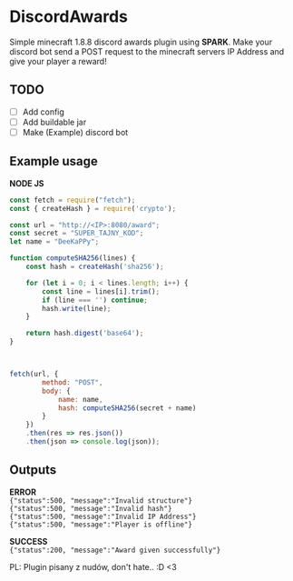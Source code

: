 # DiscordAwards
Simple minecraft 1.8.8 discord awards plugin using **SPARK**.
Make your discord bot send a POST request to the minecraft servers IP Address and give your player a reward!

## TODO
- [ ] Add config
- [ ] Add buildable jar
- [ ] Make (Example) discord bot
## Example usage

**NODE JS**
```javascript
const fetch = require("fetch");
const { createHash } = require('crypto');

const url = "http://<IP>:8080/award";
const secret = "SUPER_TAJNY_KOD";
let name = "DeeKaPPy";

function computeSHA256(lines) {
    const hash = createHash('sha256');

    for (let i = 0; i < lines.length; i++) {
        const line = lines[i].trim(); 
        if (line === '') continue; 
        hash.write(line); 
    }

    return hash.digest('base64');
}



fetch(url, {
        method: "POST",
        body: {
            name: name,
            hash: computeSHA256(secret + name)
        }
    })
    .then(res => res.json())
    .then(json => console.log(json));
```

## Outputs

**ERROR** \
```{"status":500, "message":"Invalid structure"}``` \
```{"status":500, "message":"Invalid hash"}``` \
```{"status":500, "message":"Invalid IP Address"}``` \
```{"status":500, "message":"Player is offline"}``` 

**SUCCESS** \
```{"status":200, "message":"Award given successfully"}```


PL: Plugin pisany z nudów, don't hate.. :D <3 
